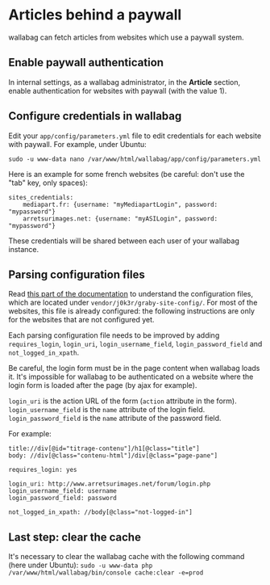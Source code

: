 Articles behind a paywall
=========================

wallabag can fetch articles from websites which use a paywall system.

Enable paywall authentication
-----------------------------

In internal settings, as a wallabag administrator, in the **Article**
section, enable authentication for websites with paywall (with the value
1).

Configure credentials in wallabag
---------------------------------

Edit your `app/config/parameters.yml` file to edit credentials for each
website with paywall. For example, under Ubuntu:

`sudo -u www-data nano /var/www/html/wallabag/app/config/parameters.yml`

Here is an example for some french websites (be careful: don't use the
"tab" key, only spaces):

``` {.sourceCode .yaml}
sites_credentials:
    mediapart.fr: {username: "myMediapartLogin", password: "mypassword"}
    arretsurimages.net: {username: "myASILogin", password: "mypassword"}
```

<div class="admonition note">

These credentials will be shared between each user of your wallabag
instance.

</div>

Parsing configuration files
---------------------------

<div class="admonition note">

Read [this part of the
documentation](https://doc.wallabag.org/en/user/errors_during_fetching.html)
to understand the configuration files, which are located under
`vendor/j0k3r/graby-site-config/`. For most of the websites, this file
is already configured: the following instructions are only for the
websites that are not configured yet.

</div>

Each parsing configuration file needs to be improved by adding
`requires_login`, `login_uri`, `login_username_field`,
`login_password_field` and `not_logged_in_xpath`.

Be careful, the login form must be in the page content when wallabag
loads it. It's impossible for wallabag to be authenticated on a website
where the login form is loaded after the page (by ajax for example).

`login_uri` is the action URL of the form (`action` attribute in the
form). `login_username_field` is the `name` attribute of the login
field. `login_password_field` is the `name` attribute of the password
field.

For example:

``` {.sourceCode .}
title://div[@id="titrage-contenu"]/h1[@class="title"]
body: //div[@class="contenu-html"]/div[@class="page-pane"]

requires_login: yes

login_uri: http://www.arretsurimages.net/forum/login.php
login_username_field: username
login_password_field: password

not_logged_in_xpath: //body[@class="not-logged-in"]
```

Last step: clear the cache
--------------------------

It's necessary to clear the wallabag cache with the following command
(here under Ubuntu):
`sudo -u www-data php /var/www/html/wallabag/bin/console cache:clear -e=prod`
